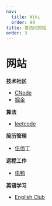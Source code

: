 ```yaml
---
nav:
  title: Wiki
  order: 99
title: 常访问网站
order: 3
---
```


# 网站

**技术社区**

- [CNode](https://cnodejs.org/)
- [掘金](https://juejin.cn/)

**算法**

- [leetcode](https://leetcode-cn.com/)

**简历管理**

- [伍佰丁](https://www.500d.me/)

**远程工作**

- [电鸭](https://eleduck.com/)

**英语学习**

- [English Club](https://www.englishclub.com/)



